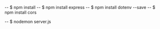 -- $ npm install 
-- $ npm install express
-- $ npm install dotenv --save
-- $ npm install cors

-- $ nodemon server.js
